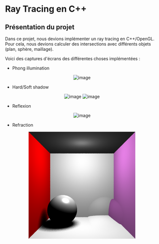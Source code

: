 # Ray Tracing en C++

## Présentation du projet
Dans ce projet, nous devions implémenter un ray tracing en C++/OpenGL. Pour cela, nous devions calculer des intersections avec différents objets (plan, sphère, maillage). 

Voici des captures d'écrans des différentes choses implémentées : 
- Phong illumination
<div align="center"><img src="https://github.com/ThibaulTG34/Raytracer/blob/master/Results/Phong_illumination.png" alt="image" style="width:350px;height:auto;">
</div>

- Hard/Soft shadow
<div align="center">
  <img src="https://github.com/ThibaulTG34/Raytracer/blob/master/Results/HardShadow.png" alt="image" style="width:350px;height:auto;">
  <img src="https://github.com/ThibaulTG34/Raytracer/blob/master/Results/SoftShadow.png" alt="image" style="width:350px;height:auto;">
</div>

- Reflexion
<div align="center">
  <img src="https://github.com/ThibaulTG34/Raytracer/blob/master/Results/Reflection.png" alt="image" style="width:350px;height:auto;">
</div>

- Refraction
<div align="center">
  <img src="https://github.com/ThibaulTG34/Raytracer/blob/master/Results/refraction_final.png" alt="image" style="width:350px;height:auto;">
</div>
